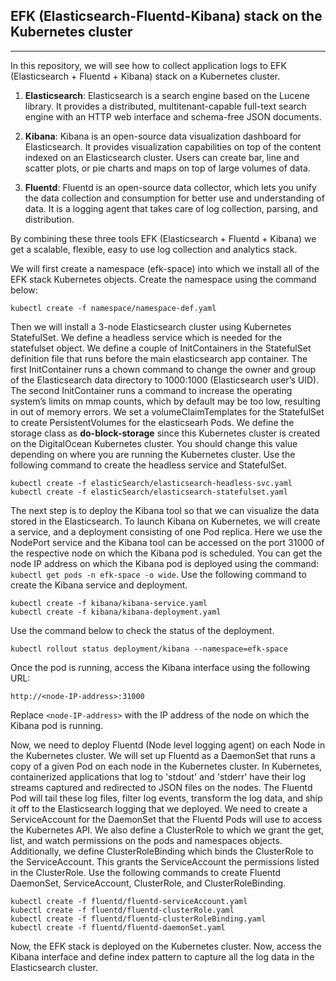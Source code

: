 ## EFK (Elasticsearch-Fluentd-Kibana) stack on the Kubernetes cluster
---------------------------------------------------

In this repository, we will see how to collect application logs to EFK (Elasticsearch + Fluentd + Kibana) stack on a Kubernetes cluster.

1. **Elasticsearch**: Elasticsearch is a search engine based on the Lucene library. It provides a distributed, multitenant-capable full-text search engine with an HTTP web interface and schema-free JSON documents.

2. **Kibana**: Kibana is an open-source data visualization dashboard for Elasticsearch. It provides visualization capabilities on top of the content indexed on an Elasticsearch cluster. Users can create bar, line and scatter plots, or pie charts and maps on top of large volumes of data.

3. **Fluentd**: Fluentd is an open-source data collector, which lets you unify the data collection and consumption for better use and understanding of data. It is a logging agent that takes care of log collection, parsing, and distribution.

By combining these three tools EFK (Elasticsearch + Fluentd + Kibana) we get a scalable, flexible, easy to use log collection and analytics stack.

We will first create a namespace (efk-space) into which we install all of the EFK stack Kubernetes objects. Create the namespace using the command below:

```
kubectl create -f namespace/namespace-def.yaml
```

Then we will install a 3-node Elasticsearch cluster using Kubernetes StatefulSet. We define a headless service which is needed for the statefulset object. We define a couple of InitContainers in the StatefulSet definition file that runs before the main elasticsearch app container. The first InitContainer runs a chown command to change the owner and group of the Elasticsearch data directory to 1000:1000 (Elasticsearch user’s UID). The second InitContainer runs a command to increase the operating system’s limits on mmap counts, which by default may be too low, resulting in out of memory errors. We set a volumeClaimTemplates for the StatefulSet to create PersistentVolumes for the elasticsearh Pods. We define the storage class as **do-block-storage** since this Kubernetes cluster is created on the DigitalOcean Kubernetes cluster. You should change this value depending on where you are running the Kubernetes cluster. Use the following command to create the headless service and StatefulSet.

```
kubectl create -f elasticSearch/elasticsearch-headless-svc.yaml
kubectl create -f elasticSearch/elasticsearch-statefulset.yaml
```

The next step is to deploy the Kibana tool so that we can visualize the data stored in the Elasticsearch. To launch Kibana on Kubernetes, we will create a service, and a deployment consisting of one Pod replica. Here we use the NodePort service and the Kibana tool can be accessed on the port 31000 of the respective node on which the Kibana pod is scheduled. You can get the node IP address on which the Kibana pod is deployed using the command: `kubectl get pods -n efk-space -o wide`. Use the following command to create the Kibana service and deployment.

```
kubectl create -f kibana/kibana-service.yaml
kubectl create -f kibana/kibana-deployment.yaml
```

Use the command below to check the status of the deployment.

```
kubectl rollout status deployment/kibana --namespace=efk-space
```

Once the pod is running, access the Kibana interface using the following URL:

```
http://<node-IP-address>:31000
```

Replace `<node-IP-address>` with the IP address of the node on which the Kibana pod is running.


Now, we need to deploy Fluentd (Node level logging agent) on each Node in the Kubernetes cluster. We will set up Fluentd as a DaemonSet that runs a copy of a given Pod on each node in the Kubernetes cluster. In Kubernetes, containerized applications that log to 'stdout' and 'stderr' have their log streams captured and redirected to JSON files on the nodes. The Fluentd Pod will tail these log files, filter log events, transform the log data, and ship it off to the Elasticsearch logging that we deployed.
We need to create a ServiceAccount for the DaemonSet that the Fluentd Pods will use to access the Kubernetes API. We also define a ClusterRole to which we grant the get, list, and watch permissions on the pods and namespaces objects. Additionally, we define ClusterRoleBinding which binds the ClusterRole to the ServiceAccount. This grants the ServiceAccount the permissions listed in the ClusterRole. Use the following commands to create Fluentd DaemonSet, ServiceAccount, ClusterRole, and ClusterRoleBinding.

```
kubectl create -f fluentd/fluentd-serviceAccount.yaml
kubectl create -f fluentd/fluentd-clusterRole.yaml
kubectl create -f fluentd/fluentd-clusterRoleBinding.yaml
kubectl create -f fluentd/fluentd-daemonSet.yaml
```

Now, the EFK stack is deployed on the Kubernetes cluster. Now, access the Kibana interface and define index pattern to capture all the log data in the Elasticsearch cluster.
